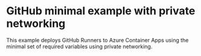 # GitHub minimal example with private networking

This example deploys GitHub Runners to Azure Container Apps using the minimal set of required variables using private networking.
